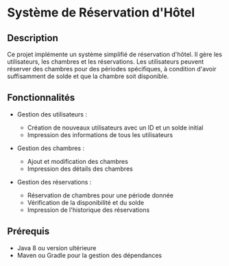 # Système de Réservation d'Hôtel

## Description

Ce projet implémente un système simplifié de réservation d'hôtel. Il gère les utilisateurs, les chambres et les réservations. Les utilisateurs peuvent réserver des chambres pour des périodes spécifiques, à condition d'avoir suffisamment de solde et que la chambre soit disponible.

## Fonctionnalités

- Gestion des utilisateurs :
  - Création de nouveaux utilisateurs avec un ID et un solde initial
  - Impression des informations de tous les utilisateurs

- Gestion des chambres :
  - Ajout et modification des chambres
  - Impression des détails des chambres

- Gestion des réservations :
  - Réservation de chambres pour une période donnée
  - Vérification de la disponibilité et du solde
  - Impression de l'historique des réservations

## Prérequis

- Java 8 ou version ultérieure
- Maven ou Gradle pour la gestion des dépendances
